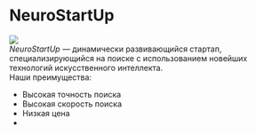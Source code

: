 # NeuroStartUp   
![](https://netology-code.github.io/git-homeworks/introduction/assets/logo.png)   
*NeuroStartUp* — динамически развивающийся стартап, специализирующийся на поиске с использованием новейших технологий искусственного интеллекта.       
Наши преимущества:       
* Высокая точность поиска    
* Высокая скорость поиска    
* Низкая цена    
* 